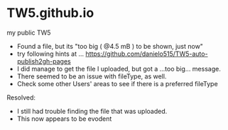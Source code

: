 # TW5.github.io
my public TW5

* Found a file, but its "too big ( @4.5 mB ) to be shown, just now"
* try following hints at ... https://github.com/danielo515/TW5-auto-publish2gh-pages
* I did manage to get the file I uploaded, but got a ...too big... message.
* There seemed to be an issue with fileType, as well.
* Check some other Users' areas to see if there is a preferred fileType


Resolved:

* I still had trouble finding the file that was uploaded.
* This now appears to be evodent
